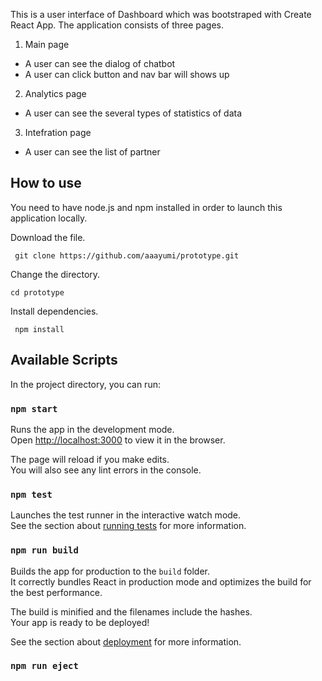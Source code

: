 This is a user interface of Dashboard which was bootstraped with Create React App. The application consists of three pages.

1) Main page
- A user can see the dialog of chatbot
- A user can click button and nav bar will shows up

2) Analytics page
- A user can see the several types of statistics of data

3) Intefration page
- A user can see the list of partner

## How to use

You need to have node.js and npm installed in order to launch this application locally.

Download the file.

``` git clone https://github.com/aaayumi/prototype.git```

Change the directory.

``` cd prototype ```

Install dependencies.

``` npm install```


## Available Scripts

In the project directory, you can run:

### `npm start`

Runs the app in the development mode.<br>
Open [http://localhost:3000](http://localhost:3000) to view it in the browser.

The page will reload if you make edits.<br>
You will also see any lint errors in the console.

### `npm test`

Launches the test runner in the interactive watch mode.<br>
See the section about [running tests](#running-tests) for more information.

### `npm run build`

Builds the app for production to the `build` folder.<br>
It correctly bundles React in production mode and optimizes the build for the best performance.

The build is minified and the filenames include the hashes.<br>
Your app is ready to be deployed!

See the section about [deployment](#deployment) for more information.

### `npm run eject`

